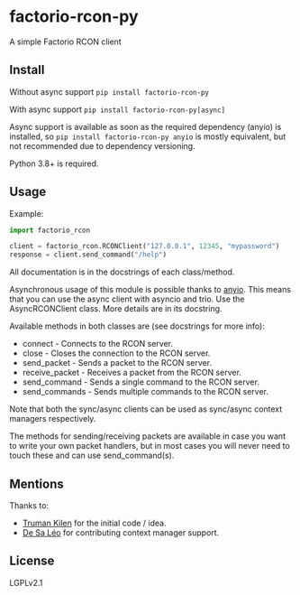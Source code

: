 # factorio-rcon-py

A simple Factorio RCON client

## Install

Without async support
`pip install factorio-rcon-py`

With async support
`pip install factorio-rcon-py[async]`

Async support is available as soon as the required dependency (anyio) is installed, so `pip install factorio-rcon-py anyio` is mostly equivalent, but not recommended due to dependency versioning.

Python 3.8+ is required.

## Usage

Example:
```python
import factorio_rcon

client = factorio_rcon.RCONClient("127.0.0.1", 12345, "mypassword")
response = client.send_command("/help")
```

All documentation is in the docstrings of each class/method.

Asynchronous usage of this module is possible thanks to [anyio](https://github.com/agronholm/anyio). This means that you can use the async client with asyncio and trio. Use the AsyncRCONClient class. More details are in its docstring.

Available methods in both classes are (see docstrings for more info):
* connect - Connects to the RCON server.
* close - Closes the connection to the RCON server.
* send_packet - Sends a packet to the RCON server.
* receive_packet - Receives a packet from the RCON server.
* send_command - Sends a single command to the RCON server.
* send_commands - Sends multiple commands to the RCON server.

Note that both the sync/async clients can be used as sync/async context managers respectively.

The methods for sending/receiving packets are available in case you want to
write your own packet handlers, but in most cases you will never need to touch
these and can use send_command(s).

## Mentions

Thanks to:
- [Truman Kilen](https://github.com/trumank) for the initial code / idea.
- [De Sa Léo](https://github.com/desaleo) for contributing context manager support.

## License

LGPLv2.1
